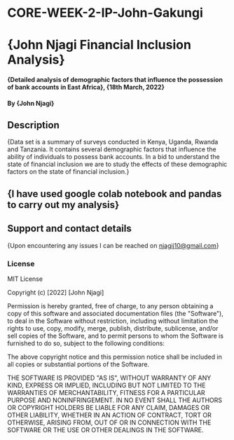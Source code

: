 # CORE-WEEK-2-IP-John-Gakungi
# {John Njagi Financial Inclusion Analysis}
#### {Detailed analysis of demographic factors that influence the possession of bank accounts in East Africa}, {18th March, 2022}
#### By **{John Njagi}**
## Description
{Data set is a summary of surveys conducted in Kenya, Uganda, Rwanda and Tanzania. It contains several demographic factors that influence the ability of individuals to possess bank accounts. In a bid to understand the state of financial inclusion we are to study the effects of these demographic factors on the state of financial inclusion.}
## {I have used google colab notebook and pandas to carry out my analysis}
## Support and contact details
{Upon encountering any issues I can be reached on njagij10@gmail.com}
### License
MIT License

Copyright (c) [2022] [John Njagi]

Permission is hereby granted, free of charge, to any person obtaining a copy
of this software and associated documentation files (the "Software"), to deal
in the Software without restriction, including without limitation the rights
to use, copy, modify, merge, publish, distribute, sublicense, and/or sell
copies of the Software, and to permit persons to whom the Software is
furnished to do so, subject to the following conditions:

The above copyright notice and this permission notice shall be included in all
copies or substantial portions of the Software.

THE SOFTWARE IS PROVIDED "AS IS", WITHOUT WARRANTY OF ANY KIND, EXPRESS OR
IMPLIED, INCLUDING BUT NOT LIMITED TO THE WARRANTIES OF MERCHANTABILITY,
FITNESS FOR A PARTICULAR PURPOSE AND NONINFRINGEMENT. IN NO EVENT SHALL THE
AUTHORS OR COPYRIGHT HOLDERS BE LIABLE FOR ANY CLAIM, DAMAGES OR OTHER
LIABILITY, WHETHER IN AN ACTION OF CONTRACT, TORT OR OTHERWISE, ARISING FROM,
OUT OF OR IN CONNECTION WITH THE SOFTWARE OR THE USE OR OTHER DEALINGS IN THE
SOFTWARE.
